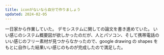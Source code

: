 ```yaml
---
title: iconがないなら自分で作りましょう
updated: 2024-02-05
---
```


一日家から作業していた。
デモシステムに関しての論文を書き進めていた。
いい感じのシステム概要図が欲しかったのだが、人とパソコン、そして携帯電話のいい感じのフリー素材が見つからなかったので、google drawing の shapes をもとに自作した結果いい感じのものが完成したので満足した。
